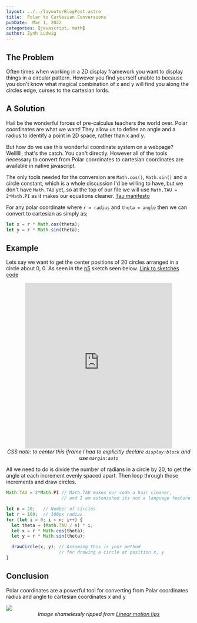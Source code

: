 ```yaml
---
layout: ../../layouts/BlogPost.astro
title:  Polar to Cartesian Conversions
pubDate:  Mar 1, 2022
categories: [javascript, math]
author: Zynh Ludwig
---
```

## The Problem

Often times when working in a 2D display framework you want to display things in a circular pattern.
However you find yourself unable to because you don't know what magical combination of
x and y will find you along the circles edge, curses to the cartesian lords.

## A Solution

Hail be the wonderful forces of pre-calculus teachers the world over. Polar coordinates are what we want!
They allow us to define an angle and a radius to identify a point in 2D space, rather than x and y.

But how do we use this wonderful coordinate system on a webpage?\
Wellllll, that's the catch. You can't directly. However all of the tools necessary to
convert from Polar coordinates to cartesian coordinates are available in native javascript.

The only tools needed for the conversion are `Math.cos()`, `Math.sin()` and a circle constant, which is a
whole discussion I'd be willing to have, but we don't have `Math.TAU` yet, so at the top of our file
we will use `Math.TAU = 2*Math.PI` as it makes our equations cleaner. [Tau manifesto](https://tauday.com/tau-manifesto)

For any polar coordinate where `r = radius` and `theta = angle` then we can convert to cartesian as simply
as;

```js
let x = r * Math.cos(theta);
let y = r * Math.sin(theta);
```

## Example

Lets say we want to get the center positions of 20 circles arranged in a circle about 0, 0. As seen in the [p5](https://p5js.org/) sketch seen below.
[Link to sketches code](https://editor.p5js.org/Zynh0722/sketches/d6GHn4dXp)

<iframe style="width:400px; height:450px; overflow:hidden; margin:auto; display:block" scrolling="no" frameborder="  o" src="https://editor.p5js.org/Zynh0722/full/d6GHn4dXp"></iframe>
<div style="display: flex;"><i style="text-align: center">CSS note: to center this iframe I had to explicitly declare <code>display:block</code> and use <code>margin:auto</code></i></div>

All we need to do is divide the number of radians in a circle by 20, to get the angle at each increment evenly spaced apart.
Then loop through those increments and draw circles.

```js
Math.TAU = 2*Math.PI // Math.TAU makes our code a hair cleaner,
                     // and I am astonished its not a language feature yet

let n = 20;   // Number of circles
let r = 100;  // 100px radius
for (let i = 0; i < n; i++) {
  let theta = (Math.TAU / n) * i;
  let x = r * Math.cos(theta);
  let y = r * Math.sin(theta);

  drawCircle(x, y); // Assuming this is your method
                    // for drawing a circle at position x, y
}
```

## Conclusion

Polar coordinates are a powerful tool for converting from Polar coordinates radius and angle to cartesian coordinates x
and y

<img style="margin:auto; display:block;" src="/assets/Polar-Cartesian-Coordinates-Feature.png">
<i style="text-align:center; display:block;">Image shamelessly ripped from <a href="https://www.linearmotiontips.com/motion-basics-difference-between-cartesian-and-polar-coordinate-systems/">Linear motion tips</a></i>
